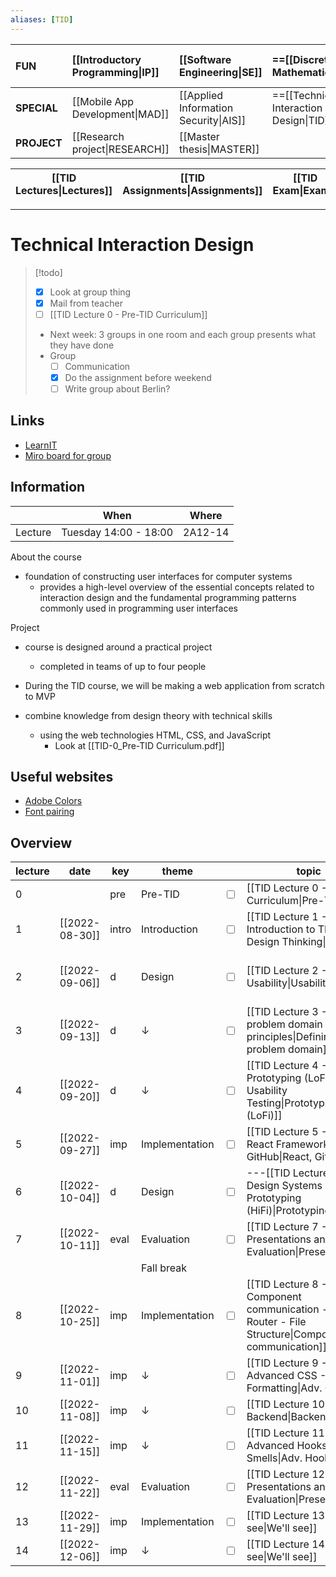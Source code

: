```yaml
---
aliases: [TID]
---
```


| **FUN**     | [[Introductory Programming\|IP]] | [[Software Engineering\|SE]]          | ==[[Discrete Mathematics\|DM]]==          | [[Introduction to Database Systems\|IDBS]] | [[Algorithms and Data Structures\|ADS]] | [[How to make (almost) anything\|MAKE]] |
|:----------- |:-------------------------------- |:------------------------------------- |:----------------------------------------- |:------------------------------------------ |:--------------------------------------- |:--------------------------------------- |
| **SPECIAL** | [[Mobile App Development\|MAD]]  | [[Applied Information Security\|AIS]] | ==[[Technical Interaction Design\|TID]]== | [[Functional Programming\|FP]]             |                                         |                                         |
| **PROJECT** | [[Research project\|RESEARCH]]   | [[Master thesis\|MASTER]]             |                                           |                                            |                                         |                                         |

| [[TID Lectures\|Lectures]] | [[TID Assignments\|Assignments]] | [[TID Exam\|Exam]] |
| -------------------------- | -------------------------------- | ------------------ |

---

# Technical Interaction Design

> [!todo]
> - [x] Look at group thing
> - [x] Mail from teacher
> - [ ] [[TID Lecture 0 - Pre-TID Curriculum]]
> - Next week: 3 groups in one room and each group presents what they have done
> - Group
> 	- [ ] Communication
> 	- [x] Do the assignment before weekend
> 	- [ ] Write group about Berlin?

## Links
- [LearnIT](https://learnit.itu.dk/course/view.php?id=3021339)
- [Miro board for group](https://miro.com/app/board/uXjVPbE3AWs=/)

## Information
|         | When                  | Where   |
| ------- | --------------------- | ------- |
| Lecture | Tuesday 14:00 - 18:00 | 2A12-14 | 

About the course
- foundation of constructing user interfaces for computer systems
	- provides a high-level overview of the essential concepts related to interaction design and the fundamental programming patterns commonly used in programming user interfaces

Project
- course is designed around a practical project
	- completed in teams of up to four people

- During the TID course, we will be making a web application from scratch to MVP
- combine knowledge from design theory with technical skills
	- using the web technologies HTML, CSS, and JavaScript
		- Look at [[TID-0_Pre-TID Curriculum.pdf]]

## Useful websites
- [Adobe Colors](https://color.adobe.com/create/color-wheel)
- [Font pairing](https://fontjoy.com)

## Overview

| lecture | date           | key   | theme          |                         | topic                                                                                                  | read | pages |                         | assignment                                                         | deadline |
| ------- | -------------- | ----- | -------------- | ----------------------- | ------------------------------------------------------------------------------------------------------ | ---- | ----- | ----------------------- | ------------------------------------------------------------------ | -------- |
| 0       |                | pre   | Pre-TID        | <input type="checkbox"> | [[TID Lecture 0 - Pre-TID Curriculum\|Pre-TID]]                                                        |      |       |                         |                                                                    |          |
| 1       | [[2022-08-30]] | intro | Introduction   | <input type="checkbox"> | [[TID Lecture 1 - Introduction to TID - Design Thinking\|Intro]]                                       |      |       |                         |                                                                    |          |
| 2       | [[2022-09-06]] | d     | Design         | <input type="checkbox"> | [[TID Lecture 2 - Usability\|Usability]]                                                               |      |       | <input type="checkbox"> | [[TID_Assignment 1_ Empathy research.pdf\|Empathy Research]]       |          |
| 3       | [[2022-09-13]] | d     | ↓              | <input type="checkbox"> | [[TID Lecture 3 - Defining problem domain - Gestalt principles\|Defining problem domain]]              |      |       | <input type="checkbox"> | [[TID_Assignment 2_ Defining the problem domain.pdf\|Personas]]    |          |
| 4       | [[2022-09-20]] | d     | ↓              | <input type="checkbox"> | [[TID Lecture 4 - Prototyping (LoFi) - Usability Testing\|Prototyping (LoFi)]]                         |      |       | <input type="checkbox"> | [[TID_Assignment 3_ Ideation and prototyping.pdf\|LoFi prototype]] |          |
| 5       | [[2022-09-27]] | imp   | Implementation | <input type="checkbox"> | [[TID Lecture 5 - The React Framework - GitHub\|React, GitHub]]                                        |      |       |                         |                                                                    |          |
| 6       | [[2022-10-04]] | d     | Design         | <input type="checkbox"> | ---[[TID Lecture 6 - Design Systems - Prototyping (HiFi)\|Prototyping (HiFi)]]                         |      |       | <input type="checkbox"> | [[TID_Assignment 3B.pdf\|HiFi prototype]]                          |          |
| 7       | [[2022-10-11]] | eval  | Evaluation     | <input type="checkbox"> | [[TID Lecture 7 - Presentations and Course Evaluation\|Presentations]]                                 |      |       |                         |                                                                    |          |
|         |                |       | Fall break     |                         |                                                                                                        |      |       |                         |                                                                    |          |
| 8       | [[2022-10-25]] | imp   | Implementation | <input type="checkbox"> | [[TID Lecture 8 - Component communication - Hooks - Router - File Structure\|Component communication]] |      |       | <input type="checkbox"> | Sprint 1                                                           |          |
| 9       | [[2022-11-01]] | imp   | ↓              | <input type="checkbox"> | [[TID Lecture 9 - Advanced CSS - Formatting\|Adv. CSS]]                                                |      |       |                         |                                                                    |          |
| 10      | [[2022-11-08]] | imp   | ↓              | <input type="checkbox"> | [[TID Lecture 10 - Backend\|Backend]]                                                                  |      |       | <input type="checkbox"> | Sprint 2                                                           |          |
| 11      | [[2022-11-15]] | imp   | ↓              | <input type="checkbox"> | [[TID Lecture 11 - Advanced Hooks - Code Smells\|Adv. Hooks]]                                          |      |       |                         |                                                                    |          |
| 12      | [[2022-11-22]] | eval  | Evaluation     | <input type="checkbox"> | [[TID Lecture 12 - Presentations and Course Evaluation\|Presentations]]                                |      |       | <input type="checkbox"> | Sprint 3                                                           |          |
| 13      | [[2022-11-29]] | imp   | Implementation | <input type="checkbox"> | [[TID Lecture 13 - We'll see\|We'll see]]                                                              |      |       |                         |                                                                    |          |
| 14      | [[2022-12-06]] | imp   | ↓              | <input type="checkbox"> | [[TID Lecture 14 - We'll see\|We'll see]]                                                              |      |       | <input type="checkbox"> | Final report                                                       |          |

